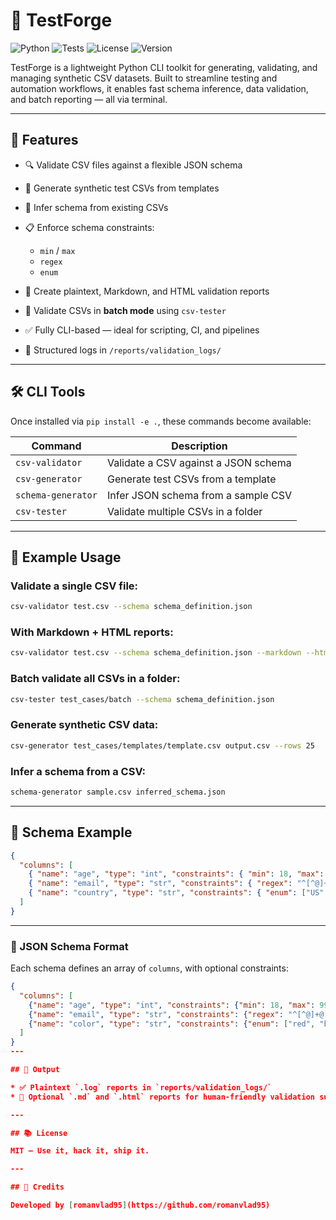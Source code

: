 # 🔪 TestForge

![Python](https://img.shields.io/badge/Python-3.11+-blue)
![Tests](https://img.shields.io/badge/tests-passing-brightgreen)
![License](https://img.shields.io/badge/license-MIT-blue)
![Version](https://img.shields.io/badge/version-0.1.0-yellow)

TestForge is a lightweight Python CLI toolkit for generating, validating, and managing synthetic CSV datasets. Built to streamline testing and automation workflows, it enables fast schema inference, data validation, and batch reporting — all via terminal.

---

## 🚀 Features

* 🔍 Validate CSV files against a flexible JSON schema
* 🧬 Generate synthetic test CSVs from templates
* 🧠 Infer schema from existing CSVs
* 📋 Enforce schema constraints:

  * `min` / `max`
  * `regex`
  * `enum`
* 💾 Create plaintext, Markdown, and HTML validation reports
* 🔪 Validate CSVs in **batch mode** using `csv-tester`
* ✅ Fully CLI-based — ideal for scripting, CI, and pipelines
* 📂 Structured logs in `/reports/validation_logs/`

---

## 🛠️ CLI Tools

Once installed via `pip install -e .`, these commands become available:

| Command            | Description                          |
| ------------------ | ------------------------------------ |
| `csv-validator`    | Validate a CSV against a JSON schema |
| `csv-generator`    | Generate test CSVs from a template   |
| `schema-generator` | Infer JSON schema from a sample CSV  |
| `csv-tester`       | Validate multiple CSVs in a folder   |

---

## 🤪 Example Usage

### Validate a single CSV file:

```bash
csv-validator test.csv --schema schema_definition.json
```

### With Markdown + HTML reports:

```bash
csv-validator test.csv --schema schema_definition.json --markdown --html
```

### Batch validate all CSVs in a folder:

```bash
csv-tester test_cases/batch --schema schema_definition.json
```

### Generate synthetic CSV data:

```bash
csv-generator test_cases/templates/template.csv output.csv --rows 25
```

### Infer a schema from a CSV:

```bash
schema-generator sample.csv inferred_schema.json
```
<!-- TODO: Add demo GIF here -->
---

## 🤪 Schema Example

```json
{
  "columns": [
    { "name": "age", "type": "int", "constraints": { "min": 18, "max": 99 } },
    { "name": "email", "type": "str", "constraints": { "regex": "^[^@]+@[^@]+\\.[^@]+$" } },
    { "name": "country", "type": "str", "constraints": { "enum": ["US", "UK", "BG"] } }
  ]
}
```


---
### 📐 JSON Schema Format

Each schema defines an array of `columns`, with optional constraints:

```json
{
  "columns": [
    {"name": "age", "type": "int", "constraints": {"min": 18, "max": 99}},
    {"name": "email", "type": "str", "constraints": {"regex": "^[^@]+@[^@]+\\.[^@]+$"}},
    {"name": "color", "type": "str", "constraints": {"enum": ["red", "blue", "green"]}}
  ]
}
---

## 📆 Output

* ✅ Plaintext `.log` reports in `reports/validation_logs/`
* 📜 Optional `.md` and `.html` reports for human-friendly validation summaries

---

## 📚 License

MIT — Use it, hack it, ship it.

---

## 🙏 Credits

Developed by [romanvlad95](https://github.com/romanvlad95)
